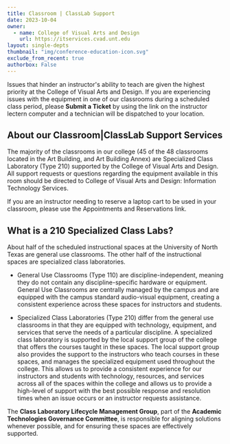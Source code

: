 ```yaml
---
title: Classroom | ClassLab Support
date: 2023-10-04
owner:
  - name: College of Visual Arts and Design
    url: https://itservices.cvad.unt.edu
layout: single-depts
thumbnail: "img/conference-education-icon.svg"
exclude_from_recent: true
authorbox: False
---
```

Issues that hinder an instructor's ability to teach are given the highest priority at the College of Visual Arts and Design. If you are experiencing issues with the equipment in one of our classrooms during a scheduled class period, please **Submit a Ticket** by using the link on the instructor lectern computer and a technician will be dispatched to your location.
<!--more-->
## About our **Classroom|ClassLab** Support Services
The majority of the classrooms in our college (45 of the 48 classrooms located in the Art Building, and Art Building Annex) are Specialized Class Laboratory (Type 210) supported by the College of Visual Arts and Design. All support requests or questions regarding the equipment available in this room should be directed to College of Visual Arts and Design: Information Technology Services.

If you are an instructor needing to reserve a laptop cart to be used in your classroom, please use the Appointments and Reservations link.

## What is a 210 Specialized Class Labs? ##
About half of the scheduled instructional spaces at the University of North Texas are general use classrooms. The other half of the instructional spaces are specialized class laboratories.

* General Use Classrooms (Type 110) are discipline-independent, meaning they do not contain any discipline-specific hardware or equipment. General Use Classrooms are centrally managed by the campus and are equipped with the campus standard audio-visual equipment, creating a consistent experience across these spaces for instructors and students.

* Specialized Class Laboratories (Type 210) differ from the general use classrooms in that they are equipped with technology, equipment, and services that serve the needs of a particular discipline. A specialized class laboratory is supported by the local support group of the college that offers the courses taught in these spaces. The local support group also provides the support to the instructors who teach courses in these spaces, and manages the specialized equipment used throughout the college. This allows us to provide a consistent experience for our instructors and students with technology, resources, and services across all of the spaces within the college and allows us to provide a high-level of support with the best possible response and resolution times when an issue occurs or an instructor requests assistance.

The **Class Laboratory Lifecycle Management Group**, part of the **Academic Technologies Governance Committee**, is responsible for aligning solutions whenever possible, and for ensuring these spaces are effectively supported.
